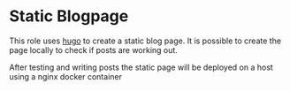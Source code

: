 # Static Blogpage

This role uses [hugo](https://gohugo.io/) to create a static blog page.
It is possible to create the page locally to check if posts are working out.

After testing and writing posts the static page will be deployed on a host using a nginx docker container

